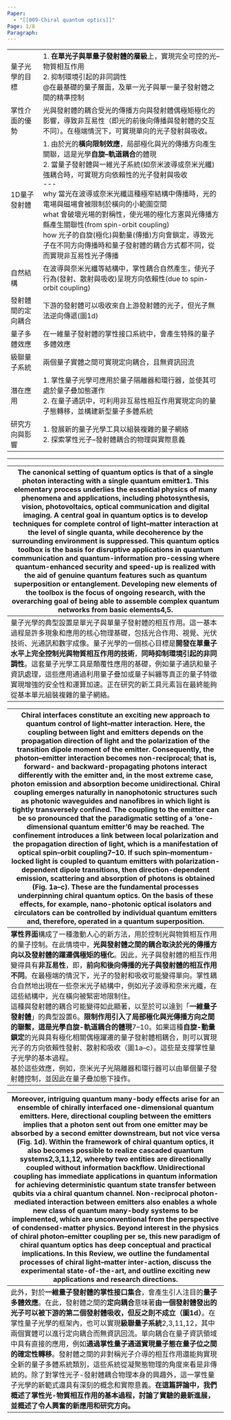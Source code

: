 ```yaml
---
Paper:
  - "[[009-Chiral quantum optics]]"
Page: 1/8
Paragraph:
---
```


|           |                                                                                                                                                                                                                                                                                                          |
| --------- | -------------------------------------------------------------------------------------------------------------------------------------------------------------------------------------------------------------------------------------------------------------------------------------------------------- |
| 量子光學的目標   | 1. **在單光子與單量子發射體的層級**上，實現完全可控的光–物質相互作用<br>2. 抑制環境引起的非同調性<br>@在最基礎的量子層面，及單一光子與單一量子發射體之間的精準控制                                                                                                                                                                                                              |
| 掌性介面的優勢   | 光與發射體的耦合受光的傳播方向與發射體偶極矩極化的影響，導致非互易性（即光的前後向傳播與發射體的交互不同）。在極端情況下，可實現單向的光子發射與吸收。                                                                                                                                                                                                                              |
| 1D量子發射體   | 1. 由於光的**橫向限制效應**，局部極化與光的傳播方向產生關聯，這是光學**自旋–軌道耦合**的體現<br>2. 當量子發射體與一維光子系統(如奈米波導或奈米光纖)強耦合時，可實現方向依賴性的光子發射與吸收<br>---<br>why  當光在波導或奈米光纖這種極窄結構中傳播時，光的電場與磁場會被限制於橫向的小範圍空間<br>what 會破壞光場的對稱性，使光場的極化方憲與光傳播方縣產生關聯性(from spin-orbit coupling)<br>how  光子的自旋(極化)與動量(傳播)方向會鎖定，導致光子在不同方向傳播時和量子發射體的耦合方式都不同，從而實現非互易性光子傳播 |
| 自然結構      | 在波導與奈米光纖等結構中，掌性耦合自然產生，使光子行為(發射、散射與吸收)呈現方向依賴性(due to spin-orbit coupling)                                                                                                                                                                                                                                 |
| 發射體間的定向耦合 | 下游的發射體可以吸收來自上游發射體的光子，但光子無法逆向傳遞(圖1d)                                                                                                                                                                                                                                                                      |
| 量子多體效應    | 在一維量子發射體的掌性接口系統中，會產生特殊的量子多體效應                                                                                                                                                                                                                                                                            |
| 級聯量子系統    | 兩個量子實體之間可實現定向耦合，且無資訊回流                                                                                                                                                                                                                                                                                   |
| 潛在應用      | 1. 掌性量子光學可應用於量子隔離器和環行器，並使其可處於量子疊加態運作<br>2. 在量子通訊中，可利用非互易性相互作用實現定向的量子態轉移，並構建新型量子多體系統                                                                                                                                                                                                                      |
| 研究方向與影響   | 1. 發展新的量子光學工具以組裝複雜的量子網絡<br>2. 探索掌性光子–發射體耦合的物理與實際意義                                                                                                                                                                                                                                                       |

---

| The canonical setting of quantum optics is that of a single photon interacting with a single quantum emitter1. This elementary process underlies the essential physics of many phenomena and applications, including photosynthesis, vision, photovoltaics, optical communication and digital imaging. **A central goal in quantum optics is to develop techniques for complete control of light–matter interaction at the level of single quanta, while decoherence by the surrounding environment is suppressed**. This quantum optics toolbox is the basis for disruptive applications in quantum communication and quantum-information pro-cessing where quantum-enhanced security and speed-up is realized with the aid of genuine quantum features such as quantum superposition or entanglement. Developing new elements of the toolbox is the focus of ongoing research, with the overarching goal of being able to assemble complex quantum networks from basic elements4,5. |
| ------------------------------------------------------------------------------------------------------------------------------------------------------------------------------------------------------------------------------------------------------------------------------------------------------------------------------------------------------------------------------------------------------------------------------------------------------------------------------------------------------------------------------------------------------------------------------------------------------------------------------------------------------------------------------------------------------------------------------------------------------------------------------------------------------------------------------------------------------------------------------------------------------------------------------------------------------------------------------------- |
| 量子光學的典型設置是單光子與單量子發射體的相互作用。這一基本過程是許多現象和應用的核心物理基礎，包括光合作用、視覺、光伏技術、光通訊和數字成像。量子光學的一個核心目標是**開發在單量子水平上完全控制光與物質相互作用的技術**，**同時抑制環境引起的非同調性**。這套量子光學工具是顛覆性應用的基礎，例如量子通訊和量子資訊處理，這些應用通過利用量子疊加或量子糾纏等真正的量子特徵實現增強的安全性和運算加速。正在研究的新工具元素旨在最終能夠從基本單元組裝複雜的量子網絡。                                                                                                                                                                                                                                                                                                                                                                                                                                                                                                                                                                                                                                                                                                                                             |

| **Chiral interfaces** constitute an exciting new approach to quantum control of light–matter interaction. Here, the coupling between light and emitters depends on the propagation direction of light and the polarization of the transition dipole moment of the emitter. Consequently, the photon–emitter interaction becomes non-reciprocal; that is, forward- and backward-propagating photons interact differently with the emitter and, in the most extreme case, photon emission and absorption become unidirectional. Chiral coupling emerges naturally in nanophotonic structures such as photonic waveguides and nanofibres in which light is tightly transversely confined. The coupling to the emitter can be so pronounced that the paradigmatic setting of a ‘one-dimensional quantum emitter’6 may be reached. The confinement introduces a link between local polarization and the propagation direction of light, which is a manifestation of optical spin–orbit coupling7–10. If such spin–momentum-locked light is coupled to quantum emitters with polarization-dependent dipole transitions, then direction-dependent emission, scattering and absorption of photons is obtained (Fig. 1a–c). These are the fundamental processes underpinning chiral quantum optics. On the basis of these effects, for example, nano-photonic optical isolators and circulators can be controlled by individual quantum emitters and, therefore, operated in a quantum superposition. |
| -------------------------------------------------------------------------------------------------------------------------------------------------------------------------------------------------------------------------------------------------------------------------------------------------------------------------------------------------------------------------------------------------------------------------------------------------------------------------------------------------------------------------------------------------------------------------------------------------------------------------------------------------------------------------------------------------------------------------------------------------------------------------------------------------------------------------------------------------------------------------------------------------------------------------------------------------------------------------------------------------------------------------------------------------------------------------------------------------------------------------------------------------------------------------------------------------------------------------------------------------------------------------------------------------------------------------------------------------------------------------------------------------------------------------------------------------------------------------------------------- |
| **掌性界面**構成了一種激動人心的新方法，用於控制光與物質相互作用的量子控制。在此情境中，**光與發射體之間的耦合取決於光的傳播方向以及發射體的躍遷偶極矩的極化**。因此，光子與發射體的相互作用變得具有**非互易性**，即，**前向和後向傳播的光子與發射體的相互作用不同**。在最極端的情況下，光子的發射和吸收可能變得單向。掌性耦合自然地出現在一些奈米光子結構中，例如光子波導和奈米光纖，在這些結構中，光在橫向被緊密地限制住。<br>這種與發射體的耦合可能變得如此顯著，以至於可以達到「**一維量子發射體**」的典型設置6。**限制作用引入了局部極化與光傳播方向之間的聯繫，這是光學自旋-軌道耦合的體現**7–10。如果這種**自旋-動量鎖定**的光與具有極化相關偶極躍遷的量子發射體相耦合，則可以實現光子的方向依賴性發射、散射和吸收（圖1a–c）。這些是支撐掌性量子光學的基本過程。<br>基於這些效應，例如，奈米光子光隔離器和環行器可以由單個量子發射體控制，並因此在量子疊加態下操作。                                                                                                                                                                                                                                                                                                                                                                                                                                                                                                                                                                                                                                                                                                                                                                                                                                                                                                                                                                                                                                |

| Moreover, intriguing quantum many-body effects arise for an ensemble of chirally interfaced one-dimensional quantum emitters. Here, directional coupling between the emitters implies that a photon sent out from one emitter may be absorbed by a second emitter downstream, but not vice versa (Fig. 1d). Within the framework of chiral quantum optics, it also becomes possible to realize cascaded quantum systems2,3,11,12, whereby two entities are directionally coupled without information backflow. Unidirectional coupling has immediate applications in quantum information for achieving deterministic quantum state transfer between qubits via a chiral quantum channel. Non-reciprocal photon-mediated interaction between emitters also enables a whole new class of quantum many-body systems to be implemented, which are unconventional from the perspective of condensed-matter physics. Beyond interest in the physics of chiral photon–emitter coupling per se, this new paradigm of chiral quantum optics has deep conceptual and practical implications. In this Review, we outline the fundamental processes of chiral light–matter inter-action, discuss the experimental state-of-the-art, and outline exciting new applications and research directions. |
| -------------------------------------------------------------------------------------------------------------------------------------------------------------------------------------------------------------------------------------------------------------------------------------------------------------------------------------------------------------------------------------------------------------------------------------------------------------------------------------------------------------------------------------------------------------------------------------------------------------------------------------------------------------------------------------------------------------------------------------------------------------------------------------------------------------------------------------------------------------------------------------------------------------------------------------------------------------------------------------------------------------------------------------------------------------------------------------------------------------------------------------------------------------------------------------------------------------------------------------------------------------------------------------- |
| 此外，對於**一維量子發射體的掌性接口集合**，會產生引人注目的**量子多體效應**。在此，發射體之間的**定向耦合**意味著**由一個發射體發出的光子可以被下游的第二個發射體吸收，但反之則不成立（圖1d）**。在掌性量子光學的框架內，也可以實現**級聯量子系統**2,3,11,12，其中兩個實體可以進行定向耦合而無資訊回流。單向耦合在量子資訊領域中具有直接的應用，例如**通過掌性量子通道實現量子態在量子位之間的確定性轉移**。發射體之間的非對稱光子介導的相互作用還能夠實現全新的量子多體系統類別，這些系統從凝聚態物理的角度來看是非傳統的。除了對掌性光子-發射體耦合物理本身的興趣外，這一掌性量子光學的新範式還具有深刻的概念和實際意義。**在這篇評論中，我們概述了掌性光-物質相互作用的基本過程，討論了實驗的最新進展，並概述了令人興奮的新應用和研究方向。**                                                                                                                                                                                                                                                                                                                                                                                                                                                                                                                                                                                                                                                                                                                                                                                                                                                                                          |
